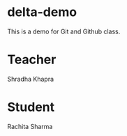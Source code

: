 # delta-demo
This is a demo for Git and Github class.
# Teacher 
Shradha Khapra
# Student
Rachita Sharma

